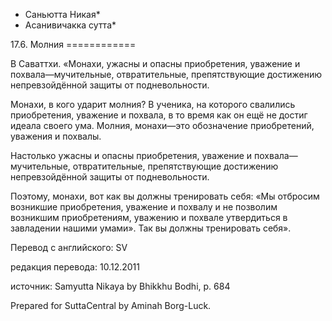 * Саньютта Никая*
* Асанивичакка сутта*

17\.6\. Молния
\=\=\=\=\=\=\=\=\=\=\=\=

В Саваттхи\. «Монахи, ужасны и опасны приобретения, уважение и похвала—мучительные, отвратительные, препятствующие достижению непревзойдённой защиты от подневольности\.

Монахи, в кого ударит молния? В ученика, на которого свалились приобретения, уважение и похвала, в то время как он ещё не достиг идеала своего ума\. Молния, монахи—это обозначение приобретений, уважения и похвалы\.

Настолько ужасны и опасны приобретения, уважение и похвала—мучительные, отвратительные, препятствующие достижению непревзойдённой защиты от подневольности\.

Поэтому, монахи, вот как вы должны тренировать себя: «Мы отбросим возникшие приобретения, уважение и похвалу и не позволим возникшим приобретениям, уважению и похвале утвердиться в завладении нашими умами»\. Так вы должны тренировать себя»\.

Перевод с английского: SV

редакция перевода: 10\.12\.2011

источник: Samyutta Nikaya by Bhikkhu Bodhi, p\. 684

Prepared for SuttaCentral by Aminah Borg\-Luck\.